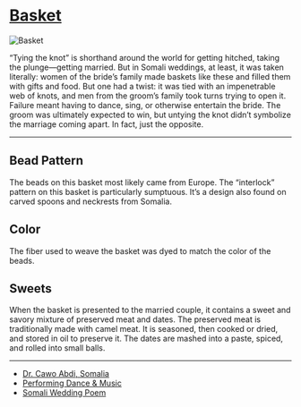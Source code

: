# [Basket](http://artstories.artsmia.org/#/o/111099)
![Basket](http://api.artsmia.org/images/111099/medium.jpg)

“Tying the knot” is shorthand around the world for getting hitched, taking the plunge—getting married. But in Somali weddings, at least, it was taken literally: women of the bride’s family made baskets like these and filled them with gifts and food. But one had a twist: it was tied with an impenetrable web of knots, and men from the groom’s family took turns trying to open it. Failure meant having to dance, sing, or otherwise entertain the bride. The groom was ultimately expected to win, but untying the knot didn’t symbolize the marriage coming apart. In fact, just the opposite.

---

## Bead Pattern

The beads on this basket most likely came from Europe. The “interlock” pattern on this basket is particularly sumptuous. It’s a design also found on carved spoons and neckrests from Somalia.

## Color

The fiber used to weave the basket was dyed to match the color of the beads.

## Sweets

When the basket is presented to the married couple, it contains a sweet and savory mixture of preserved meat and dates. The preserved meat is traditionally made with camel meat. It is seasoned, then cooked or dried, and stored in oil to preserve it. The dates are mashed into a paste, spiced, and rolled into small balls.

---

* [Dr. Cawo Abdi, Somalia](../stories/dr-cawo-abdi-somalia.md)
* [Performing Dance & Music](../stories/performing-dance-music.md)
* [Somali Wedding Poem](../stories/somali-wedding-poem.md)

